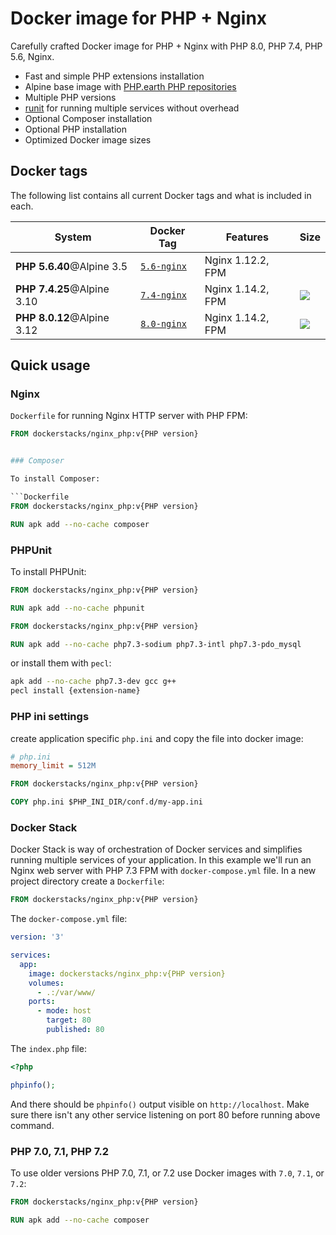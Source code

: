 # Docker image for PHP + Nginx

Carefully crafted Docker image for PHP + Nginx with PHP 8.0, PHP 7.4, PHP 5.6, Nginx.

* Fast and simple PHP extensions installation
* Alpine base image with [PHP.earth PHP repositories](https://docs.php.earth/linux/alpine)
* Multiple PHP versions
* [runit](http://smarden.org/runit/) for running multiple services without overhead
* Optional Composer installation
* Optional PHP installation
* Optimized Docker image sizes


## Docker tags

The following list contains all current Docker tags and what is included in each.


| System | Docker Tag | Features | Size |
| ------ | ---------- | -------- | ---- |
| **PHP 5.6.40**@Alpine 3.5 | [`5.6-nginx`](https://github.com/deck-app/nginx-stack1/blob/master/Dockerfile-5.6) | Nginx 1.12.2, FPM |  |
| **PHP 7.4.25**@Alpine 3.10 | [`7.4-nginx`](https://github.com/deck-app/nginx-stack1/blob/master/Dockerfile-7.4) | Nginx 1.14.2, FPM | [![](https://images.microbadger.com/badges/image/phpearth/php:7.4-nginx.svg)](https://microbadger.com/images/phpearth/php:7.4-nginx "Image size") |
| **PHP 8.0.12**@Alpine 3.12 | [`8.0-nginx`](https://github.com/deck-app/nginx-stack1/blob/master/Dockerfile-7.4) | Nginx 1.14.2, FPM | [![](https://images.microbadger.com/badges/image/phpearth/php:7.4-nginx.svg)](https://microbadger.com/images/phpearth/php:7.4-nginx "Image size") |


## Quick usage

### Nginx

`Dockerfile` for running Nginx HTTP server with PHP FPM:

```Dockerfile
FROM dockerstacks/nginx_php:v{PHP version}


### Composer

To install Composer:

```Dockerfile
FROM dockerstacks/nginx_php:v{PHP version}

RUN apk add --no-cache composer
```

### PHPUnit

To install PHPUnit:

```Dockerfile
FROM dockerstacks/nginx_php:v{PHP version}

RUN apk add --no-cache phpunit
```

```Dockerfile
FROM dockerstacks/nginx_php:v{PHP version}

RUN apk add --no-cache php7.3-sodium php7.3-intl php7.3-pdo_mysql
```

or install them with `pecl`:

```bash
apk add --no-cache php7.3-dev gcc g++
pecl install {extension-name}
```

### PHP ini settings
create application specific `php.ini` and copy the file into docker image:


```ini
# php.ini
memory_limit = 512M
```

```Dockerfile
FROM dockerstacks/nginx_php:v{PHP version}

COPY php.ini $PHP_INI_DIR/conf.d/my-app.ini
```

### Docker Stack

Docker Stack is way of orchestration of Docker services and simplifies running multiple services of your application. In this example we'll run an Nginx web server with PHP 7.3 FPM with `docker-compose.yml` file. In a new project directory create a `Dockerfile`:

```Dockerfile
FROM dockerstacks/nginx_php:v{PHP version}
```

The `docker-compose.yml` file:

```yml
version: '3'

services:
  app:
    image: dockerstacks/nginx_php:v{PHP version}
    volumes:
      - .:/var/www/
    ports:
      - mode: host
        target: 80
        published: 80
```

The `index.php` file:

```php
<?php

phpinfo();
```

And there should be `phpinfo()` output visible on `http://localhost`. Make sure there isn't any other service listening on port 80 before running above command.

### PHP 7.0, 7.1, PHP 7.2

To use older versions PHP 7.0, 7.1, or 7.2 use Docker images with `7.0`, `7.1`, or `7.2`:

```Dockerfile
FROM dockerstacks/nginx_php:v{PHP version}

RUN apk add --no-cache composer
```



